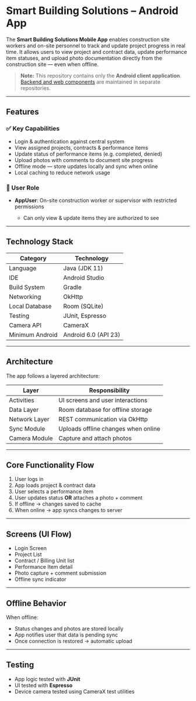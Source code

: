 # Smart Building Solutions – Android App

The **Smart Building Solutions Mobile App** enables construction site workers and on-site personnel to track and update project progress in real time. It allows users to view project and contract data, update performance item statuses, and upload photo documentation directly from the construction site — even when offline.

> **Note:** This repository contains only the **Android client application**.
> [Backend and web components](https://github.com/atakan-kara99/SmartBuildingSolutions) are maintained in separate repositories.

---

## Features

### ✅ Key Capabilities

* Login & authentication against central system
* View assigned projects, contracts & performance items
* Update status of performance items (e.g. completed, denied)
* Upload photos with comments to document site progress
* Offline mode — store updates locally and sync when online
* Local caching to reduce network usage

### 👥 User Role

* **AppUser**: On-site construction worker or supervisor with restricted permissions

  * Can only view & update items they are authorized to see

---

## Technology Stack

| Category        | Technology           |
| --------------- | -------------------- |
| Language        | Java (JDK 11)        |
| IDE             | Android Studio       |
| Build System    | Gradle               |
| Networking      | OkHttp               |
| Local Database  | Room (SQLite)        |
| Testing         | JUnit, Espresso      |
| Camera API      | CameraX              |
| Minimum Android | Android 6.0 (API 23) |

---

## Architecture

The app follows a layered architecture:

| Layer         | Responsibility                      |
| ------------- | ----------------------------------- |
| Activities    | UI screens and user interactions    |
| Data Layer    | Room database for offline storage   |
| Network Layer | REST communication via OkHttp       |
| Sync Module   | Uploads offline changes when online |
| Camera Module | Capture and attach photos           |

---

## Core Functionality Flow

1. User logs in
2. App loads project & contract data
3. User selects a performance item
4. User updates status **OR** attaches a photo + comment
5. If offline → changes saved to cache
6. When online → app syncs changes to server

---

## Screens (UI Flow)

* Login Screen
* Project List
* Contract / Billing Unit list
* Performance Item detail
* Photo capture + comment submission
* Offline sync indicator

---

## Offline Behavior

When offline:

* Status changes and photos are stored locally
* App notifies user that data is pending sync
* Once connection is restored → automatic upload

---

## Testing

* App logic tested with **JUnit**
* UI tested with **Espresso**
* Device camera tested using CameraX test utilities

